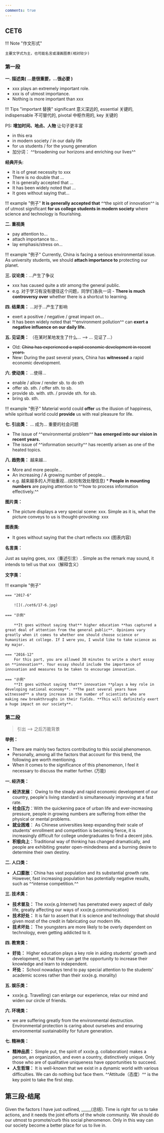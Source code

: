 ```yaml
---
comments: true
---
```


## CET6

!!! Note "作文形式"

    主要文字式为主，也可能名言或漫画图表(相对较少)

### 第一段

**一. 描述类( ...是很重要，...很必要 )**

- xxx plays an extremely important role.
- xxx is of utmost importance. 
- Nothing is more important than xxx

!!! Tips "important 替换"
    significant 意义深远的, essential 关键的, indispensable 不可替代的, pivotal 中枢作用的, key 关键的 

PS: **增加时间、地点、人物** 让句子更丰富

- in this era
- in modern society / in our daily life
- for us students / for the young generation 
- 加分词： ^^broadening our horizons and enriching our lives^^


**经典开头**: 

- It is of great necessity to xxx
- There is no double that ...
- It is generally accepted that ...
- It has been widely noted that ...
- It goes without saying that...

!!! example "例子"
    **It is generally accepted that** ^^the spirit of innovation^^ is of utmost significant **for us college students in modern society** where science and technology is flourishing. 

**二. 重视类**

  * pay attention to...
  * attach importance to...
  * lay emphasis/stress on... 

!!! example "例子"
    Currently, China is facing a serious environmental issue. As university students, we should **attach importance to** protecting our planet.

**三. 议论类**：...产生了争议

- xxx has caused quite a stir among the general public.
- e.g. 对于学习有没有捷径这个问题，同学们各执一词
      - **There is much controversy over** whether there is a shortcut to learning.

**四. 结果类：** ...对于...产生了影响

- exert a positive / negative / great impact on...
- It has been widely noted that ^^environment pollution^^ can **exert a negative influence on our daily life.**

**五. 见证类：** （在某时某地发生了什么...  -->  ... 见证了...）

- Old: ~~China has experienced a rapid economic development in recent years.~~
- New: During the past several years, China has **witnessed** a rapid economic development.

**六. 使动类：** ...使得...

- enable / allow / render sb. to do sth
- offer sb. sth. / offer sth. to sb.
- provide sb. with. sth. / provide sth. for sb.
- bring sb. sth.

!!! example "例子"
    Material world could **offer** us the illusion of happiness, while spiritual world could **provide** us with real pleasure for life. 

**七. 引出类：** ... 成为... 重要的社会问题

- The issue of ^^environmental problem^^ **has emerged into our vision in recent years.**
- The issue of ^^information security^^ has recently arisen as one of the heated topics. 

**八. 趋势类：** 越来越...

- More and more people...
- An increasing / A growing number of people...
- e.g. 越来越多的人开始重视...(如何有效处理信息)
      * **People in mounting numbers** are paying attention to ^^how to process information effectively.^^

**图片类：**

- The picture displays a very special scene: xxx. Simple as it is, what the picture conveys to us is thought-provoking: xxx

**图表类:**

- It goes without saying that the chart reflects xxx (图表内容)

**名言类：**

Just as saying goes, xxx（重述引言）. Simple as the remark may sound, it intends to tell us that xxx（解释含义）

**文字类：**

!!! example "例子"

    === "2017-6"

        ![](./cet6/17-6.jpg)

    === "示例"

        **It goes without saying that** higher education **has captured a great deal of attention from the general public**. Opinions vary greatly when it comes to whether one should choose science or humanities at college. If I were you, I would like to take science as my major.
    
    === "2016-12"
        For this part, you are allowed 30 minutes to write a short essay on **innovation**. Your essay should include the importance of innovation and measures to be taken to encourage innovation.

    === "示例"
        **It goes without saying that** innovation **plays a key role in developing national economy**. **The past several years have witnessed** a sharp increase in the number of scientists who are making new breakthroughs in their fields. **This will definitely exert a huge impact on our society**.

### 第二段

> 引出 --> 之后万能背景

**举例：**

- There are mainly two factors contributing to this social phenomenon.
- Personally, among all the factors that account for this trend, the following are worth mentioning.
- When it comes to the significance of this phenomenon, I feel it necessary to discuss the matter further. (万能)


**一. 经济类：**

- **经济发展**： Owing to the steady and rapid economic development of our country, people's living standard is simultaneously improving at a fast rate. 
- **社会压力**：With the quickening pace of urban life and ever-increasing pressure, people in growing numbers are suffering from either the physical or mental problems.
- **就业困难**： As Chinese universities keep expanding their scale of students' enrollment and competition is becoming fierce, it is increasingly difficult for college undergraduates to find a decent jobs.
- **积极向上**：Traditional way of thinking has changed dramatically, and people are exhibiting greater open-mindedness and a burning desire to determine their own destiny.


**二. 人口类：**

- **人口膨胀**：China has vast population and its substantial growth rate. However, fast increasing population has potentially negative results, such as ^^intense competition.^^

**三. 技术类：**

- **技术普及：** The xxx(e.g.Internet) has penetrated every aspect of daily life, greatly affecting our ways of xxx(e.g.communication)
- **技术好处：** It is fair to assert that it is science and technology that should given most of the credit in fabricating our modern life.
- **技术坏处：** The youngsters are more likely to be overly dependent on technology, even getting addicted to it.

**四. 教育类：**

- **好处：** Higher education plays a key role in aiding students' growth and development, so that they can get the opportunity to increase their knowledge and learn to independent.
- **坏处：** School nowadays tend to pay special attention to the students' academic scores rather than their xxx(e.g. morality)

**五. 娱乐类：**

- xxx(e.g. Travelling) can enlarge our experience, relax our mind and widen our circle of friends.

**六. 环境类：**

- we are suffering greatly from the environmental destruction. Environmental protection is caring about ourselves and ensuring environmental sustainability for future generation.

**七. 精神类：**

- **精神品质：** Simple put, the spirit of xxx(e.g. collaboration) makes a person, an organization, and even a country, distinctively unique. Only those who are of qualitative uniqueness have opportunities to succeed. 
- **人生哲理：** It is well-known that we exist in a dynamic world with various difficulties. We can do nothing but face them. ^^Attitude（态度）^^ is the key point to take the first step.


## 第三段-结尾

Given the factors I have just outlined, _____(总结). Time is right for us to take actions, and it needs the joint efforts of the whole community. We should do our utmost to promote/curb this social phenomenon. Only in this way can our society become a better place for us to live in.